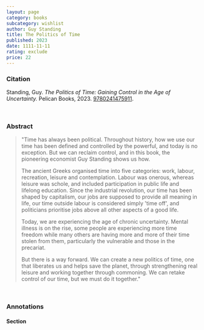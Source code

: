 ```yaml
---
layout: page
category: books
subcategory: wishlist
author: Guy Standing
title: The Politics of Time
published: 2023
date: 1111-11-11
rating: exclude
price: 22
---
```


### Citation

Standing, Guy. *The Politics of Time: Gaining Control in the Age of Uncertainty.* Pelican Books, 2023. [9780241475911](https://www.penguin.co.uk/books/320800/the-politics-of-time-by-standing-guy/9780241475911).

<br>

### Abstract

> "Time has always been political. Throughout history, how we use our time has been defined and controlled by the powerful, and today is no exception. But we can reclaim control, and in this book, the pioneering economist Guy Standing shows us how.
>
> The ancient Greeks organised time into five categories: work, labour, recreation, leisure and contemplation. Labour was onerous, whereas leisure was schole, and included participation in public life and lifelong education. Since the industrial revolution, our time has been shaped by capitalism, our jobs are supposed to provide all meaning in life, our time outside labour is considered simply 'time off', and politicians prioritise jobs above all other aspects of a good life.
>
> Today, we are experiencing the age of chronic uncertainty. Mental illness is on the rise, some people are experiencing more time freedom while many others are having more and more of their time stolen from them, particularly the vulnerable and those in the precariat.
>
> But there is a way forward. We can create a new politics of time, one that liberates us and helps save the planet, through strengthening real leisure and working together through commoning. We can retake control of our time, but we must do it together."

<br>

### Annotations

#### Section

<br>
